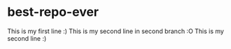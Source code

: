 # best-repo-ever
This is my first line :)
This is my second line in second branch :O
This is my second line :)
